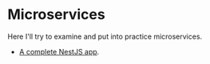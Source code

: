# Microservices

Here I'll try to examine and put into practice microservices.

- [A complete NestJS app](./complex-reservation/README.md).
